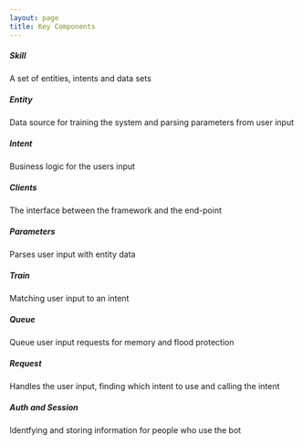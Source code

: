 ```yaml
---
layout: page
title: Key Components
---
```


##### Skill
A set of entities, intents and data sets

##### Entity
Data source for training the system and parsing parameters from user input

##### Intent
Business logic for the users input

##### Clients
The interface between the framework and the end-point

##### Parameters
Parses user input with entity data

##### Train
Matching user input to an intent

##### Queue
Queue user input requests for memory and flood protection

##### Request
Handles the user input, finding which intent to use and calling the intent

##### Auth and Session
Identfying and storing information for people who use the bot